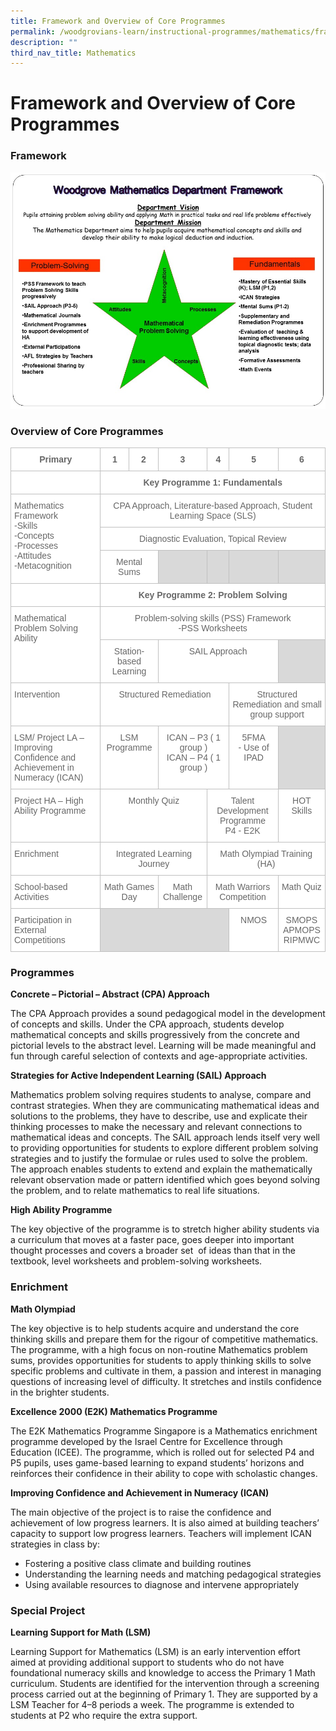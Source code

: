 ```yaml
---
title: Framework and Overview of Core Programmes
permalink: /woodgrovians-learn/instructional-programmes/mathematics/framework-and-overview-of-core-programmes/
description: ""
third_nav_title: Mathematics
---
```

# **Framework and Overview of Core Programmes**

### Framework

![](/images/Math%20Framework%202016%20for%20website_14Jan16.jpg)

### Overview of Core Programmes



<table style="border-collapse:collapse;border-spacing:0" class="tg"><thead><tr><th style="background-color:#FFF;border-color:#c0c0c0;border-style:solid;border-width:1px;color:#676767;font-family:Arial, sans-serif;font-size:14px;font-weight:bold;overflow:hidden;padding:10px 5px;text-align:center;vertical-align:top;word-break:normal">Primary</th><th style="background-color:#FFF;border-color:#c0c0c0;border-style:solid;border-width:1px;color:#676767;font-family:Arial, sans-serif;font-size:14px;font-weight:bold;overflow:hidden;padding:10px 5px;text-align:center;vertical-align:top;word-break:normal">1</th><th style="background-color:#FFF;border-color:#c0c0c0;border-style:solid;border-width:1px;color:#676767;font-family:Arial, sans-serif;font-size:14px;font-weight:bold;overflow:hidden;padding:10px 5px;text-align:center;vertical-align:top;word-break:normal">2</th><th style="background-color:#FFF;border-color:#c0c0c0;border-style:solid;border-width:1px;color:#676767;font-family:Arial, sans-serif;font-size:14px;font-weight:bold;overflow:hidden;padding:10px 5px;text-align:center;vertical-align:top;word-break:normal">3</th><th style="background-color:#FFF;border-color:#c0c0c0;border-style:solid;border-width:1px;color:#676767;font-family:Arial, sans-serif;font-size:14px;font-weight:bold;overflow:hidden;padding:10px 5px;text-align:center;vertical-align:top;word-break:normal">4</th><th style="background-color:#FFF;border-color:#c0c0c0;border-style:solid;border-width:1px;color:#676767;font-family:Arial, sans-serif;font-size:14px;font-weight:bold;overflow:hidden;padding:10px 5px;text-align:center;vertical-align:top;word-break:normal">5</th><th style="background-color:#FFF;border-color:#c0c0c0;border-style:solid;border-width:1px;color:#676767;font-family:Arial, sans-serif;font-size:14px;font-weight:bold;overflow:hidden;padding:10px 5px;text-align:center;vertical-align:top;word-break:normal">6</th></tr></thead><tbody><tr><td style="background-color:#FFF;border-color:#c0c0c0;border-style:solid;border-width:1px;color:#676767;font-family:Arial, sans-serif;font-size:14px;overflow:hidden;padding:10px 5px;text-align:center;vertical-align:top;word-break:normal"> </td><td style="background-color:#FFF;border-color:#c0c0c0;border-style:solid;border-width:1px;color:#676767;font-family:Arial, sans-serif;font-size:14px;font-weight:bold;overflow:hidden;padding:10px 5px;text-align:center;vertical-align:top;word-break:normal" colspan="6">Key Programme 1: Fundamentals</td></tr><tr><td style="background-color:#FFF;border-color:#c0c0c0;border-style:solid;border-width:1px;color:#676767;font-family:Arial, sans-serif;font-size:14px;overflow:hidden;padding:10px 5px;text-align:left;vertical-align:top;word-break:normal" rowspan="3"><span style="color:#676767">Mathematics Framework</span><br><span style="color:#676767">-Skills</span><br><span style="color:#676767">-Concepts</span><br><span style="color:#676767">-Processes</span><br><span style="color:#676767">-Attitudes</span><br><span style="color:#676767">-Metacognition</span></td><td style="background-color:#FFF;border-color:#c0c0c0;border-style:solid;border-width:1px;color:#676767;font-family:Arial, sans-serif;font-size:14px;overflow:hidden;padding:10px 5px;text-align:center;vertical-align:top;word-break:normal" colspan="6"><span style="color:#676767">CPA Approach,  Literature-based Approach,  Student Learning Space (SLS)</span></td></tr><tr><td style="background-color:#FFF;border-color:#c0c0c0;border-style:solid;border-width:1px;color:#676767;font-family:Arial, sans-serif;font-size:14px;overflow:hidden;padding:10px 5px;text-align:center;vertical-align:top;word-break:normal" colspan="6"><span style="color:#676767">Diagnostic Evaluation,   Topical Review</span></td></tr><tr><td style="background-color:#FFF;border-color:#c0c0c0;border-style:solid;border-width:1px;color:#676767;font-family:Arial, sans-serif;font-size:14px;overflow:hidden;padding:10px 5px;text-align:center;vertical-align:top;word-break:normal" colspan="2"><span style="color:#676767">    Mental Sums</span></td><td style="background-color:#D9D9D9;border-color:#c0c0c0;border-style:solid;border-width:1px;color:#676767;font-family:Arial, sans-serif;font-size:14px;overflow:hidden;padding:10px 5px;text-align:center;vertical-align:top;word-break:normal"> </td><td style="background-color:#D9D9D9;border-color:#c0c0c0;border-style:solid;border-width:1px;color:#676767;font-family:Arial, sans-serif;font-size:14px;overflow:hidden;padding:10px 5px;text-align:center;vertical-align:top;word-break:normal"> </td><td style="background-color:#D9D9D9;border-color:#c0c0c0;border-style:solid;border-width:1px;color:#676767;font-family:Arial, sans-serif;font-size:14px;overflow:hidden;padding:10px 5px;text-align:center;vertical-align:top;word-break:normal"> </td><td style="background-color:#D9D9D9;border-color:#c0c0c0;border-style:solid;border-width:1px;color:#676767;font-family:Arial, sans-serif;font-size:14px;overflow:hidden;padding:10px 5px;text-align:center;vertical-align:top;word-break:normal"> </td></tr><tr><td style="background-color:#FFF;border-color:#c0c0c0;border-style:solid;border-width:1px;color:#676767;font-family:Arial, sans-serif;font-size:14px;overflow:hidden;padding:10px 5px;text-align:center;vertical-align:top;word-break:normal"> </td><td style="background-color:#FFF;border-color:#c0c0c0;border-style:solid;border-width:1px;color:#676767;font-family:Arial, sans-serif;font-size:14px;font-weight:bold;overflow:hidden;padding:10px 5px;text-align:center;vertical-align:top;word-break:normal" colspan="6">Key Programme 2: Problem Solving</td></tr><tr><td style="background-color:#FFF;border-color:#c0c0c0;border-style:solid;border-width:1px;color:#676767;font-family:Arial, sans-serif;font-size:14px;overflow:hidden;padding:10px 5px;text-align:left;vertical-align:top;word-break:normal" rowspan="2"><span style="color:#676767">Mathematical Problem Solving  Ability</span></td><td style="background-color:#FFF;border-color:#c0c0c0;border-style:solid;border-width:1px;color:#676767;font-family:Arial, sans-serif;font-size:14px;overflow:hidden;padding:10px 5px;text-align:center;vertical-align:top;word-break:normal" colspan="6"><span style="color:#676767">Problem-solving skills (PSS) Framework</span><br><span style="color:#676767">-PSS Worksheets</span></td></tr><tr><td style="background-color:#FFF;border-color:#c0c0c0;border-style:solid;border-width:1px;color:#676767;font-family:Arial, sans-serif;font-size:14px;overflow:hidden;padding:10px 5px;text-align:center;vertical-align:top;word-break:normal" colspan="2"><span style="color:#676767">Station-based Learning</span></td><td style="background-color:#FFF;border-color:#c0c0c0;border-style:solid;border-width:1px;color:#676767;font-family:Arial, sans-serif;font-size:14px;overflow:hidden;padding:10px 5px;text-align:center;vertical-align:top;word-break:normal" colspan="3"><span style="color:#676767">SAIL Approach</span></td><td style="background-color:#D9D9D9;border-color:#c0c0c0;border-style:solid;border-width:1px;color:#676767;font-family:Arial, sans-serif;font-size:14px;overflow:hidden;padding:10px 5px;text-align:center;vertical-align:top;word-break:normal"> </td></tr><tr><td style="background-color:#FFF;border-color:#c0c0c0;border-style:solid;border-width:1px;color:#676767;font-family:Arial, sans-serif;font-size:14px;overflow:hidden;padding:10px 5px;text-align:left;vertical-align:top;word-break:normal"><span style="color:#676767">Intervention</span></td><td style="background-color:#FFF;border-color:#c0c0c0;border-style:solid;border-width:1px;color:#676767;font-family:Arial, sans-serif;font-size:14px;overflow:hidden;padding:10px 5px;text-align:center;vertical-align:top;word-break:normal" colspan="4"><span style="color:#676767">Structured Remediation</span></td><td style="background-color:#FFF;border-color:#c0c0c0;border-style:solid;border-width:1px;color:#676767;font-family:Arial, sans-serif;font-size:14px;overflow:hidden;padding:10px 5px;text-align:center;vertical-align:top;word-break:normal" colspan="2"><span style="color:#676767">Structured Remediation  and small group support</span></td></tr><tr><td style="background-color:#FFF;border-color:#c0c0c0;border-style:solid;border-width:1px;color:#676767;font-family:Arial, sans-serif;font-size:14px;overflow:hidden;padding:10px 5px;text-align:left;vertical-align:top;word-break:normal"><span style="color:#676767">LSM/ Project LA – Improving Confidence and Achievement in Numeracy (ICAN)</span></td><td style="background-color:#FFF;border-color:#c0c0c0;border-style:solid;border-width:1px;color:#676767;font-family:Arial, sans-serif;font-size:14px;overflow:hidden;padding:10px 5px;text-align:center;vertical-align:top;word-break:normal" colspan="2"><span style="color:#676767">LSM Programme</span></td><td style="background-color:#FFF;border-color:#c0c0c0;border-style:solid;border-width:1px;color:#676767;font-family:Arial, sans-serif;font-size:14px;overflow:hidden;padding:10px 5px;text-align:center;vertical-align:top;word-break:normal" colspan="2"><span style="color:#676767">ICAN – P3 ( 1 group )</span><br><span style="color:#676767">ICAN – P4 ( 1 group )</span></td><td style="background-color:#FFF;border-color:#c0c0c0;border-style:solid;border-width:1px;color:#676767;font-family:Arial, sans-serif;font-size:14px;overflow:hidden;padding:10px 5px;text-align:center;vertical-align:top;word-break:normal"><span style="color:#676767"> 5FMA</span><br><span style="color:#676767">-   Use of</span><br><span style="color:#676767">    IPAD</span><br> </td><td style="background-color:#D9D9D9;border-color:#c0c0c0;border-style:solid;border-width:1px;color:#676767;font-family:Arial, sans-serif;font-size:14px;overflow:hidden;padding:10px 5px;text-align:left;vertical-align:top;word-break:normal"> </td></tr><tr><td style="background-color:#FFF;border-color:#c0c0c0;border-style:solid;border-width:1px;color:#676767;font-family:Arial, sans-serif;font-size:14px;overflow:hidden;padding:10px 5px;text-align:left;vertical-align:top;word-break:normal"><span style="color:#676767">Project HA – High Ability Programme</span></td><td style="background-color:#FFF;border-color:#c0c0c0;border-style:solid;border-width:1px;color:#676767;font-family:Arial, sans-serif;font-size:14px;overflow:hidden;padding:10px 5px;text-align:center;vertical-align:top;word-break:normal" colspan="3"><span style="color:#676767">Monthly Quiz</span></td><td style="background-color:#FFF;border-color:#c0c0c0;border-style:solid;border-width:1px;color:#676767;font-family:Arial, sans-serif;font-size:14px;overflow:hidden;padding:10px 5px;text-align:center;vertical-align:top;word-break:normal" colspan="2"><span style="color:#676767">Talent Development Programme</span><br><span style="color:#676767">P4 - E2K</span></td><td style="background-color:#FFF;border-color:#c0c0c0;border-style:solid;border-width:1px;color:#676767;font-family:Arial, sans-serif;font-size:14px;overflow:hidden;padding:10px 5px;text-align:center;vertical-align:top;word-break:normal"><span style="color:#676767">HOT Skills</span></td></tr><tr><td style="background-color:#FFF;border-color:#c0c0c0;border-style:solid;border-width:1px;color:#676767;font-family:Arial, sans-serif;font-size:14px;overflow:hidden;padding:10px 5px;text-align:left;vertical-align:top;word-break:normal"><span style="color:#676767">Enrichment</span></td><td style="background-color:#FFF;border-color:#c0c0c0;border-style:solid;border-width:1px;color:#676767;font-family:Arial, sans-serif;font-size:14px;overflow:hidden;padding:10px 5px;text-align:center;vertical-align:top;word-break:normal" colspan="3"><span style="color:#676767">Integrated Learning Journey</span></td><td style="background-color:#FFF;border-color:#c0c0c0;border-style:solid;border-width:1px;color:#676767;font-family:Arial, sans-serif;font-size:14px;overflow:hidden;padding:10px 5px;text-align:center;vertical-align:top;word-break:normal" colspan="3"><span style="color:#676767">Math Olympiad Training (HA)</span></td></tr><tr><td style="background-color:#FFF;border-color:#c0c0c0;border-style:solid;border-width:1px;color:#676767;font-family:Arial, sans-serif;font-size:14px;overflow:hidden;padding:10px 5px;text-align:centert;vertical-align:top;word-break:normal"><span style="color:#676767">School-based Activities</span></td><td style="background-color:#FFF;border-color:#c0c0c0;border-style:solid;border-width:1px;color:#676767;font-family:Arial, sans-serif;font-size:14px;overflow:hidden;padding:10px 5px;text-align:center;vertical-align:top;word-break:normal" colspan="2"><span style="color:#676767">Math Games Day</span></td><td style="background-color:#FFF;border-color:#c0c0c0;border-style:solid;border-width:1px;color:#676767;font-family:Arial, sans-serif;font-size:14px;overflow:hidden;padding:10px 5px;text-align:center;vertical-align:top;word-break:normal"><span style="color:#676767">Math</span><br><span style="color:#676767">Challenge</span></td><td style="background-color:#FFF;border-color:#c0c0c0;border-style:solid;border-width:1px;color:#676767;font-family:Arial, sans-serif;font-size:14px;overflow:hidden;padding:10px 5px;text-align:center;vertical-align:top;word-break:normal" colspan="2"><span style="color:#676767">Math Warriors Competition</span><br> </td><td style="background-color:#FFF;border-color:#c0c0c0;border-style:solid;border-width:1px;color:#676767;font-family:Arial, sans-serif;font-size:14px;overflow:hidden;padding:10px 5px;text-align:center;vertical-align:top;word-break:normal"><span style="color:#676767">Math Quiz</span></td></tr><tr><td style="background-color:#FFF;border-color:#c0c0c0;border-style:solid;border-width:1px;color:#676767;font-family:Arial, sans-serif;font-size:14px;overflow:hidden;padding:10px 5px;text-align:left;vertical-align:top;word-break:normal"><span style="color:#676767">Participation in External Competitions</span></td><td style="background-color:#D9D9D9;border-color:#c0c0c0;border-style:solid;border-width:1px;color:#676767;font-family:Arial, sans-serif;font-size:14px;overflow:hidden;padding:10px 5px;text-align:center;vertical-align:top;word-break:normal" colspan="4"> &nbsp;&nbsp;&nbsp;</td><td style="background-color:#FFF;border-color:#c0c0c0;border-style:solid;border-width:1px;color:#676767;font-family:Arial, sans-serif;font-size:14px;overflow:hidden;padding:10px 5px;text-align:center;vertical-align:top;word-break:normal"><span style="color:#676767">NMOS</span></td><td style="background-color:#FFF;border-color:#c0c0c0;border-style:solid;border-width:1px;color:#676767;font-family:Arial, sans-serif;font-size:14px;overflow:hidden;padding:10px 5px;text-align:center;vertical-align:top;word-break:normal"><span style="color:#676767">SMOPS</span><br><span style="color:#676767">APMOPS</span><br><span style="color:#676767">RIPMWC</span></td></tr></tbody></table>



### Programmes

**Concrete – Pictorial – Abstract (CPA) Approach**

The CPA Approach provides a sound pedagogical model in the development of concepts and skills. Under the CPA approach, students develop mathematical concepts and skills progressively from the concrete and pictorial levels to the abstract level. Learning will be made meaningful and fun through careful selection of contexts and age-appropriate activities.

**Strategies for Active Independent Learning (SAIL) Approach**

Mathematics problem solving requires students to analyse, compare and contrast strategies. When they are communicating mathematical ideas and solutions to the problems, they have to describe, use and explicate their thinking processes to make the necessary and relevant connections to mathematical ideas and concepts. The SAIL approach lends itself very well to providing opportunities for students to explore different problem solving strategies and to justify the formulae or rules used to solve the problem. The approach enables students to extend and explain the mathematically relevant observation made or pattern identified which goes beyond solving the problem, and to relate mathematics to real life situations.

**High Ability Programme**

The key objective of the programme is to stretch higher ability students via a curriculum that moves at a faster pace, goes deeper into important thought processes and covers a broader set  of ideas than that in the textbook, level worksheets and problem-solving worksheets.

### Enrichment

**Math Olympiad**

The key objective is to help students acquire and understand the core thinking skills and prepare them for the rigour of competitive mathematics. The programme, with a high focus on non-routine Mathematics problem sums, provides opportunities for students to apply thinking skills to solve specific problems and cultivate in them, a passion and interest in managing questions of increasing level of difficulty. It stretches and instils confidence in the brighter students.

**Excellence 2000 (E2K) Mathematics Programme**

The E2K Mathematics Programme Singapore is a Mathematics enrichment programme developed by the Israel Centre for Excellence through Education (ICEE). The programme, which is rolled out for selected P4 and P5 pupils, uses game-based learning to expand students’ horizons and reinforces their confidence in their ability to cope with scholastic changes.

**Improving Confidence and Achievement in Numeracy (ICAN)**

The main objective of the project is to raise the confidence and achievement of low progress learners. It is also aimed at building teachers’ capacity to support low progress learners. Teachers will implement ICAN strategies in class by:

* Fostering a positive class climate and building routines
* Understanding the learning needs and matching pedagogical strategies
* Using available resources to diagnose and intervene appropriately

### Special Project

**Learning Support for Math (LSM)**

Learning Support for Mathematics (LSM) is an early intervention effort aimed at providing additional support to students who do not have foundational numeracy skills and knowledge to access the Primary 1 Math curriculum. Students are identified for the intervention through a screening process carried out at the beginning of Primary 1. They are supported by a LSM Teacher for 4–8 periods a week. The programme is extended to students at P2 who require the extra support.